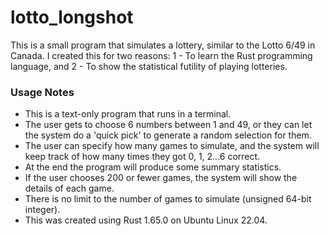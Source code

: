 # lotto_longshot
This is a small program that simulates a lottery, similar to the Lotto 6/49 in Canada.
I created this for two reasons:
1 - To learn the Rust programming language, and
2 - To show the statistical futility of playing lotteries.
### Usage Notes
- This is a text-only program that runs in a terminal.
- The user gets to choose 6 numbers between 1 and 49, or they can let the system
do a 'quick pick' to generate a random selection for them.
- The user can specify how many games to simulate, and the system will keep
track of how many times they got 0, 1, 2...6 correct.
- At the end the program will produce some summary statistics.
- If the user chooses 200 or fewer games, the system will show the details
of each game.
- There is no limit to the number of games to simulate (unsigned 64-bit integer).
- This was created using Rust 1.65.0 on Ubuntu Linux 22.04.
